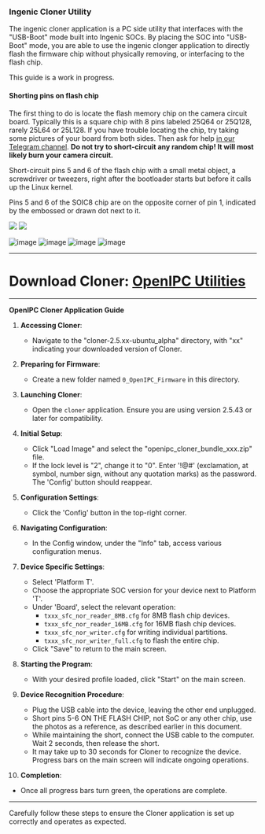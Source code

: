 ### Ingenic Cloner Utility

The ingenic cloner application is a PC side utility that interfaces with the "USB-Boot" mode built into Ingenic SOCs.  By placing the SOC into "USB-Boot" mode, you are able to use the ingenic clonger application to directly flash the firmware chip without physically removing, or interfacing to the flash chip.

This guide is a work in progress.  


#### Shorting pins on flash chip

The first thing to do is locate the flash memory chip on the camera circuit
board. Typically this is a square chip with 8 pins labeled 25Q64 or 25Q128,
rarely 25L64 or 25L128. If you have trouble locating the chip, try taking
some pictures of your board from both sides. Then ask for help
[in our Telegram channel](https://openipc.org/our-channels).
__Do not try to short-circuit any random chip! It will most likely burn your camera circuit.__

Short-circuit pins 5 and 6 of the flash chip with a small metal object,
a screwdriver or tweezers, right after the bootloader starts but before it
calls up the Linux kernel.

Pins 5 and 6 of the SOIC8 chip are on the opposite corner of pin 1, indicated
by the embossed or drawn dot next to it.

![](../images/flash-pins.webp)
![](../images/flash-pins-2.webp)


![image](https://github.com/OpenIPC/wiki/assets/12115272/632e5cb9-0b5d-406b-a268-7c4b65781828)
![image](https://github.com/OpenIPC/wiki/assets/12115272/5b9fed70-031e-42ea-89b6-292cc2f34458)
![image](https://github.com/OpenIPC/wiki/assets/12115272/27f0d101-059d-41a1-a444-43bd137cf1b9)
![image](https://github.com/OpenIPC/wiki/assets/12115272/69c6f79d-1c88-45d9-b6a7-003345d72e56)

---

# Download Cloner: [OpenIPC Utilities](https://openipc.org/utilities)

---

**OpenIPC Cloner Application Guide**

1. **Accessing Cloner**: 
   - Navigate to the "cloner-2.5.xx-ubuntu_alpha" directory, with "xx" indicating your downloaded version of Cloner.

2. **Preparing for Firmware**: 
   - Create a new folder named `0_OpenIPC_Firmware` in this directory.

3. **Launching Cloner**: 
   - Open the `cloner` application. Ensure you are using version 2.5.43 or later for compatibility.

4. **Initial Setup**: 
   - Click "Load Image" and select the "openipc_cloner_bundle_xxx.zip" file.
   - If the lock level is "2", change it to "0". Enter '!@#' (exclamation, at symbol, number sign, without any quotation marks) as the password. The 'Config' button should reappear.

5. **Configuration Settings**: 
   - Click the 'Config' button in the top-right corner.

6. **Navigating Configuration**: 
   - In the Config window, under the "Info" tab, access various configuration menus.

7. **Device Specific Settings**: 
   - Select 'Platform T'.
   - Choose the appropriate SOC version for your device next to Platform 'T'.
   - Under 'Board', select the relevant operation:
     - `txxx_sfc_nor_reader_8MB.cfg` for 8MB flash chip devices.
     - `txxx_sfc_nor_reader_16MB.cfg` for 16MB flash chip devices.
     - `txxx_sfc_nor_writer.cfg` for writing individual partitions.
     - `txxx_sfc_nor_writer_full.cfg` to flash the entire chip.
   - Click "Save" to return to the main screen.

8. **Starting the Program**: 
   - With your desired profile loaded, click "Start" on the main screen.

9. **Device Recognition Procedure**:
   - Plug the USB cable into the device, leaving the other end unplugged.
   - Short pins 5-6 ON THE FLASH CHIP, not SoC or any other chip, use the photos as a reference, as described earlier in this document.
   - While maintaining the short, connect the USB cable to the computer. Wait 2 seconds, then release the short.
   - It may take up to 30 seconds for Cloner to recognize the device. Progress bars on the main screen will indicate ongoing operations.

10. **Completion**: 
   - Once all progress bars turn green, the operations are complete.

---

Carefully follow these steps to ensure the Cloner application is set up correctly and operates as expected.
